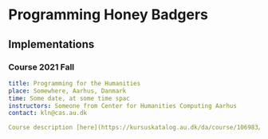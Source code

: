 # Programming Honey Badgers #



## Implementations ##
### Course 2021 Fall ###

```yaml
title: Programming for the Humanities
place: Somewhere, Aarhus, Danmark
time: Some date, at some time spac
instructors: Someone from Center for Humanities Computing Aarhus
contact: kln@cas.au.dk

Course description [here](https://kursuskatalog.au.dk/da/course/106983/Programming-for-the-Humanities)
